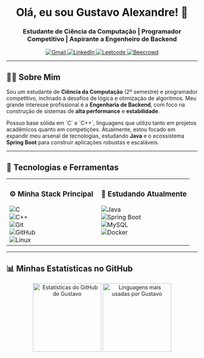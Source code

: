 <h1 align="center">Olá, eu sou Gustavo Alexandre! 👋</h1>
<h3 align="center">Estudante de Ciência da Computação | Programador Competitivo | Aspirante a Engenheiro de Backend</h3>

<p align="center">
  <a href="mailto:alexandrega333@gmail.com" target="_blank">
    <img src="https://img.shields.io/badge/Gmail-D14836?style=for-the-badge&logo=gmail&logoColor=white" alt="Gmail">
  </a>
  <a href="https://www.linkedin.com/in/SEU-USUARIO-DO-LINKEDIN" target="_blank">
    <img src="https://img.shields.io/badge/LinkedIn-0077B5?style=for-the-badge&logo=linkedin&logoColor=white" alt="LinkedIn">
  </a>
  <a href="https://leetcode.com/SEU-USUARIO-LEETCODE" target="_blank">
    <img src="https://img.shields.io/badge/LeetCode-FFA116?style=for-the-badge&logo=leetcode&logoColor=black" alt="Leetcode">
  </a>
  <a href="https://www.beecrowd.com.br/judge/pt/profile/SEU-USUARIO-BEECROWD" target="_blank">
    <img src="https://img.shields.io/badge/Beecrowd-F9A825?style=for-the-badge&logo=beecrowd&logoColor=black" alt="Beecrowd">
  </a>
</p>

---

## 👨‍💻 Sobre Mim

<p>
  Sou um estudante de <strong>Ciência da Computação</strong> (2º semestre) e programador competitivo, inclinado à desafios de lógica e otimização de algoritmos. Meu grande interesse profissional é a <strong>Engenharia de Backend</strong>, com foco na construção de sistemas de <strong>alta performance</strong> e <strong>estabilidade</strong>.
</p>

<p>
  Possuo base sólida em `C` e `C++`, linguagens que utilizo tanto em projetos acadêmicos quanto em competições. Atualmente, estou focado em expandir meu arsenal de tecnologias, estudando <strong>Java</strong> e o ecossistema <strong>Spring Boot</strong> para construir aplicações robustas e escaláveis.
</p>

---

## 🚀 Tecnologias e Ferramentas

<table>
  <tr>
    <td valign="top" width="50%">
      <h3>⚙️ Minha Stack Principal</h3>
      <div style="display: flex; flex-direction: column; align-items: flex-start;">
        <img src="https://img.shields.io/badge/C-00599C?style=for-the-badge&logo=c&logoColor=white" alt="C"/>
        <img src="https://img.shields.io/badge/C%2B%2B-00599C?style=for-the-badge&logo=c%2B%2B&logoColor=white" alt="C++"/>
        <img src="https://img.shields.io/badge/Git-F05033?style=for-the-badge&logo=git&logoColor=white" alt="Git"/>
        <img src="https://img.shields.io/badge/GitHub-181717?style=for-the-badge&logo=github&logoColor=white" alt="GitHub"/>
        <img src="https://img.shields.io/badge/Linux-FCC624?style=for-the-badge&logo=linux&logoColor=black" alt="Linux"/>
      </div>
    </td>
    <td valign="top" width="50%">
      <h3>🌱 Estudando Atualmente</h3>
      <div style="display: flex; flex-direction: column; align-items: flex-start;">
        <img src="https://img.shields.io/badge/Java-ED8B00?style=for-the-badge&logo=openjdk&logoColor=white" alt="Java"/>
        <img src="https://img.shields.io/badge/Spring-6DB33F?style=for-the-badge&logo=spring&logoColor=white" alt="Spring Boot"/>
        <img src="https://img.shields.io/badge/MySQL-4479A1?style=for-the-badge&logo=mysql&logoColor=white" alt="MySQL"/>
        <img src="https://img.shields.io/badge/Docker-2496ED?style=for-the-badge&logo=docker&logoColor=white" alt="Docker"/>
      </div>
    </td>
  </tr>
</table>

---

## 📊 Minhas Estatísticas no GitHub

<p align="center">
  <img height="180em" src="https://github-readme-stats.vercel.app/api?username=gustavoalexandre17&show_icons=true&theme=tokyonight&include_all_commits=true&count_private=true" alt="Estatísticas do GitHub de Gustavo"/>
  <img height="180em" src="https://github-readme-stats.vercel.app/api/top-langs/?username=gustavoalexandre17&layout=compact&langs_count=8&theme=tokyonight" alt="Linguagens mais usadas por Gustavo"/>
</p>
